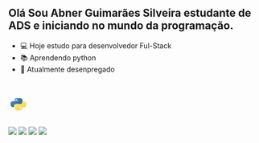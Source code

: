 ## Olá Sou Abner Guimarães Silveira estudante de ADS e iniciando no mundo da programação.
- 💻 Hoje estudo para desenvolvedor Ful-Stack
- 📚 Aprendendo python
- 👔 Atualmente desenpregado
##
<div style="display: inline_block"><br>
  <img align="center" alt="Rafa-Python" height="30" width="40" src="https://raw.githubusercontent.com/devicons/devicon/master/icons/python/python-original.svg">
</div>
  
  ##
 
<div> 
  <a href = "https://instagram.com/abner_silveira.g" target = "_blank"><img src="https://img.shields.io/badge/-Instagram-%23E4405F?style=for-the-badge&logo=instagram&logoColor=white" target="_blank"></a>
  <a href = "https://instagram.com/abner_silveira.g" target = "_blank"><img src="https://img.shields.io/badge/WhatsApp-25D366?style=for-the-badge&logo=whatsapp&logoColor=white" target="_blank"></a>
  <a href = "mailto:abnergsilveira@gmail.com"><img src = "https://img.shields.io/badge/-Gmail-%23333?style=for-the-badge&logo=gmail&logoColor=white" target="_blank"></a>
  <a href = "https://www.linkedin.com/in/abner-guimar%C3%A3es-a08356222/" target = "_blank"><img src="https://img.shields.io/badge/-LinkedIn-%230077B5?style=for-the-badge&logo=linkedin&logoColor=white" target="_blank"></a> 
  
</div>
